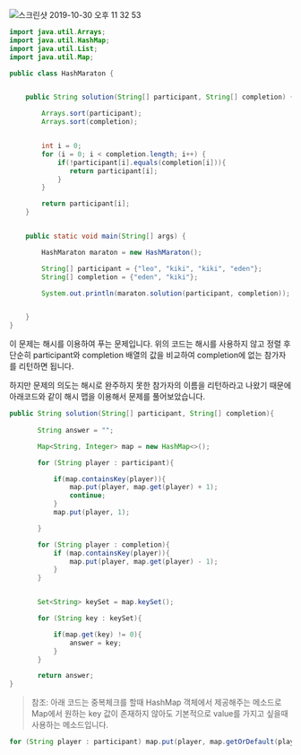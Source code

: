 ![스크린샷 2019-10-30 오후 11 32 53](https://user-images.githubusercontent.com/22395934/67867506-db412f00-fb6d-11e9-99b7-b049e2d64f29.png)


```java
import java.util.Arrays;
import java.util.HashMap;
import java.util.List;
import java.util.Map;

public class HashMaraton {


    public String solution(String[] participant, String[] completion) {

        Arrays.sort(participant);
        Arrays.sort(completion);


        int i = 0;
        for (i = 0; i < completion.length; i++) {
            if(!participant[i].equals(completion[i])){
               return participant[i];
            }
        }

        return participant[i];
    }


    public static void main(String[] args) {

        HashMaraton maraton = new HashMaraton();

        String[] participant = {"leo", "kiki", "kiki", "eden"};
        String[] completion = {"eden", "kiki"};

        System.out.println(maraton.solution(participant, completion));


    }
}
```

 이 문제는 해시를 이용하여 푸는 문제입니다. 위의 코드는 해시를 사용하지 않고 정렬 후 단순히 participant와 completion 배열의 값을 비교하여
 completion에 없는 참가자를 리턴하면 됩니다.
 
 하지만 문제의 의도는 해시로 완주하지 못한 참가자의 이름을 리턴하라고 나왔기 때문에 아래코드와 같이 해시 맵을 이용해서 문제를 풀어보았습니다.
 
 
 ```java
public String solution(String[] participant, String[] completion){        
        
        String answer = "";

        Map<String, Integer> map = new HashMap<>();

        for (String player : participant){

            if(map.containsKey(player)){
                map.put(player, map.get(player) + 1);
                continue;
            }
            map.put(player, 1);

        }

        for (String player : completion){
            if (map.containsKey(player)){
                map.put(player, map.get(player) - 1);
            }
        }


        Set<String> keySet = map.keySet();

        for (String key : keySet){

            if(map.get(key) != 0){
                answer = key;
            }
        }

        return answer;
 }
 ```
 > 참조: 아래 코드는 중복체크를 할때 HashMap 객체에서 제공해주는 메소드로  Map에서 원하는 key 값이 존재하지 않아도 기본적으로 value를 가지고 싶을때 사용하는 메소드입니다. 
 
 ```java
 for (String player : participant) map.put(player, map.getOrDefault(player, 0) + 1);
 ```
 
 
